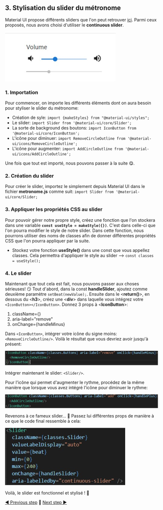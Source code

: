 ## 3. Stylisation du slider du métronome

Material UI propose différents sliders que l'on peut retrouver [ici](https://material-ui.com/components/slider/). Parmi ceux proposés, nous avons choisi d'utiliser le **continuous slider**.

![Continuous slider](src/assets/continuous_slider.jpg)
### 1. Importation 
Pour commencer, on importe les différents éléments dont on aura besoin pour styliser le slider du métronome: 

- Création de syle: `import {makeStyles} from "@material-ui/styles";`
- Le slider: `import Slider from '@material-ui/core/Slider';`
- La sorte de background des boutons: `import IconButton from '@material-ui/core/IconButton';`
- L'icône pour diminuer: `import RemoveCircleOutline from '@material-ui/icons/RemoveCircleOutline';`
- L'icône pour augmenter: `import AddCircleOutline from '@material-ui/icons/AddCircleOutline';`

Une fois que tout est importé, nous pouvons passer à la suite 😋. 

### 2. Création du slider

Pour créer le slider, importez le simplement depuis Material UI dans le fichier **metronome.js** comme suit: 
`import Slider from '@material-ui/core/Slider;`


### 3. Appliquer les propriétés CSS au slider
 
Pour pouvoir gérer notre propre style, créez une fonction que l'on stockera dans une variable **`const useStyle = makeStyle({})`**. C'est dans celle-ci que l'on pourra modifier le style de notre slider. Dans cette fonction, nous pourrons utiliser des noms de classes afin de donner différentes propriétés CSS que l'on pourra appliquer par la suite. 

- Stockez votre fonction **useStyle()** dans une const que vous appellez classes. Cela permettra d'appliquer le style au slider --> `const classes = useStyle();`

### 4. Le slider

Maintenant que tout cela est fait, nous pouvons passer aux choses sérieuses! 😏
Tout d'abord, dans la const **handleSlider**, ajoutez comme deuxième paramètre `setBeat(newValue);`. 
Ensuite dans le <**return()**>, en dessous du <**h3**>, créez une <**div**> dans laquelle vous intégrez votre `<IconButton></IconButton>`. Donnez 3 props à <**IconButton**>: 
1. className={}
2. aria-label="remove"
3. onChange={handleMinus}

Dans `<IconButton>`, intégrer votre icône du signe moins: `<RemoveCircleOutline/>`.
Voilà le résultat que vous devriez avoir jusqu'à présent:

![IconsButtons](src/assets/code_IconsButtons_remove.jpg)

Intégrer maintenant le slider: `<Slider/>`.

Pour l'icône qui permet d'augmenter le rythme, procédez de la même manière que lorsque vous avez intégré l'icône pour diminuer le rythme:

![IconsButtons](src/assets/code_IconsButtons_add.jpg)

Revenons à ce fameux slider... 🤯
Passez lui différentes props de manière à ce que le code final ressemble à cela: 

![Code Slider](src/assets/code_slider_props.jpg)

Voilà, le slider est fonctionnel et stylisé ! 🤩

[◀ Previous step](app.md) 🤨 [Next step ▶](systemspec.md)


